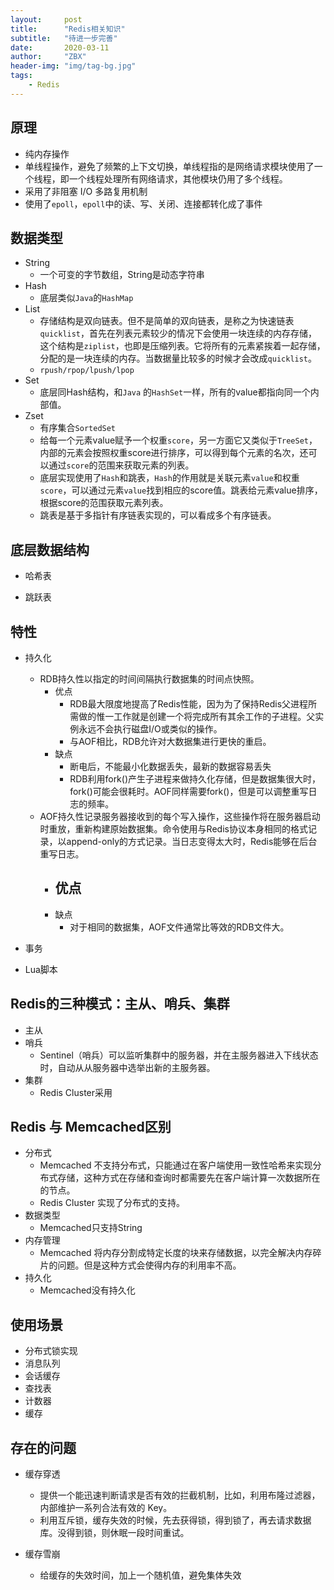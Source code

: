```yaml
---
layout:     post
title:      "Redis相关知识"
subtitle:   "待进一步完善"
date:       2020-03-11
author:     "ZBX"
header-img: "img/tag-bg.jpg"
tags:
    - Redis
---
```




## 原理

- 纯内存操作
- 单线程操作，避免了频繁的上下文切换，单线程指的是网络请求模块使用了一个线程，即一个线程处理所有网络请求，其他模块仍用了多个线程。
- 采用了非阻塞 I/O 多路复用机制
- 使用了`epoll`，`epoll`中的读、写、关闭、连接都转化成了事件

## 数据类型

- String
  - 一个可变的字节数组，String是动态字符串
- Hash
  - 底层类似`Java`的`HashMap`
- List
  - 存储结构是双向链表。但不是简单的双向链表，是称之为快速链表`quicklist`，首先在列表元素较少的情况下会使用一块连续的内存存储，这个结构是`ziplist`，也即是压缩列表。它将所有的元素紧挨着一起存储，分配的是一块连续的内存。当数据量比较多的时候才会改成`quicklist`。
  - `rpush/rpop/lpush/lpop`
- Set
  - 底层同Hash结构，和`Java` 的`HashSet`一样，所有的value都指向同一个内部值。
- Zset  
  - 有序集合`SortedSet`
  - 给每一个元素value赋予一个权重`score`，另一方面它又类似于`TreeSet`，内部的元素会按照权重score进行排序，可以得到每个元素的名次，还可以通过`score`的范围来获取元素的列表。
  - 底层实现使用了`Hash`和跳表，`Hash`的作用就是关联元素`value`和权重`score`，可以通过元素`value`找到相应的score值。跳表给元素value排序，根据score的范围获取元素列表。
  - 跳表是基于多指针有序链表实现的，可以看成多个有序链表。

## 底层数据结构

- 哈希表

- 跳跃表



## 特性

- 持久化
  - RDB持久性以指定的时间间隔执行数据集的时间点快照。
    - 优点
      - RDB最大限度地提高了Redis性能，因为为了保持Redis父进程所需做的惟一工作就是创建一个将完成所有其余工作的子进程。父实例永远不会执行磁盘I/O或类似的操作。
      - 与AOF相比，RDB允许对大数据集进行更快的重启。
    - 缺点
      - 断电后，不能最小化数据丢失，最新的数据容易丢失
      - RDB利用fork()产生子进程来做持久化存储，但是数据集很大时，fork()可能会很耗时。AOF同样需要fork()，但是可以调整重写日志的频率。
  - AOF持久性记录服务器接收到的每个写入操作，这些操作将在服务器启动时重放，重新构建原始数据集。命令使用与Redis协议本身相同的格式记录，以append-only的方式记录。当日志变得太大时，Redis能够在后台重写日志。
    - 优点
      - 
    - 缺点
      - 对于相同的数据集，AOF文件通常比等效的RDB文件大。

- 事务
- Lua脚本

## Redis的三种模式：主从、哨兵、集群

- 主从
- 哨兵
  - Sentinel（哨兵）可以监听集群中的服务器，并在主服务器进入下线状态时，自动从从服务器中选举出新的主服务器。
- 集群
  - Redis Cluster采用

## Redis 与 Memcached区别

- 分布式
  - Memcached 不支持分布式，只能通过在客户端使用一致性哈希来实现分布式存储，这种方式在存储和查询时都需要先在客户端计算一次数据所在的节点。
  - Redis Cluster 实现了分布式的支持。
- 数据类型
  - Memcached只支持String
- 内存管理
  - Memcached 将内存分割成特定长度的块来存储数据，以完全解决内存碎片的问题。但是这种方式会使得内存的利用率不高。
- 持久化
  - Memcached没有持久化

## 使用场景

- 分布式锁实现
- 消息队列
- 会话缓存
- 查找表
- 计数器
- 缓存



## 存在的问题

- 缓存穿透

  - 提供一个能迅速判断请求是否有效的拦截机制，比如，利用布隆过滤器，内部维护一系列合法有效的 Key。
  - 利用互斥锁，缓存失效的时候，先去获得锁，得到锁了，再去请求数据库。没得到锁，则休眠一段时间重试。

- 缓存雪崩

  - 给缓存的失效时间，加上一个随机值，避免集体失效

  

